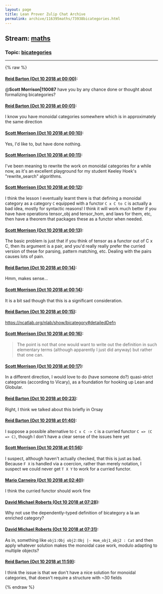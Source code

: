 ```yaml
---
layout: page
title: Lean Prover Zulip Chat Archive 
permalink: archive/116395maths/73938bicategories.html
---
```


## Stream: [maths](index.html)
### Topic: [bicategories](73938bicategories.html)

---


{% raw %}
#### [ Reid Barton (Oct 10 2018 at 00:00)](https://leanprover.zulipchat.com/#narrow/stream/116395-maths/topic/bicategories/near/135502092):
@**Scott Morrison|110087** have you by any chance done or thought about formalizing bicategories?

#### [ Reid Barton (Oct 10 2018 at 00:01)](https://leanprover.zulipchat.com/#narrow/stream/116395-maths/topic/bicategories/near/135502151):
I know you have monoidal categories somewhere which is in approximately the same direction

#### [ Scott Morrison (Oct 10 2018 at 00:10)](https://leanprover.zulipchat.com/#narrow/stream/116395-maths/topic/bicategories/near/135502652):
Yes, I'd like to, but have done nothing.

#### [ Scott Morrison (Oct 10 2018 at 00:11)](https://leanprover.zulipchat.com/#narrow/stream/116395-maths/topic/bicategories/near/135502667):
I've been meaning to rewrite the work on monoidal categories for a while now, as it's an excellent playground for my student Keeley Hoek's "rewrite_search" algorithms.

#### [ Scott Morrison (Oct 10 2018 at 00:12)](https://leanprover.zulipchat.com/#narrow/stream/116395-maths/topic/bicategories/near/135502740):
I think the lesson I eventually learnt there is that defining a monoidal category as a category `C` equipped with a functor `C x C to C` is actually a bad idea, mostly for syntactic reasons! I think it will work much better if you have have operations tensor_obj and tensor_hom, and laws for them, etc, then have a theorem that packages these as a functor when needed.

#### [ Scott Morrison (Oct 10 2018 at 00:13)](https://leanprover.zulipchat.com/#narrow/stream/116395-maths/topic/bicategories/near/135502772):
The basic problem is just that if you think of tensor as a functor out of C x C, then its argument is a pair, and you'd really really prefer the curried version of these for parsing, pattern matching, etc. Dealing with the pairs causes lots of pain.

#### [ Reid Barton (Oct 10 2018 at 00:14)](https://leanprover.zulipchat.com/#narrow/stream/116395-maths/topic/bicategories/near/135502818):
Hmm, makes sense...

#### [ Scott Morrison (Oct 10 2018 at 00:14)](https://leanprover.zulipchat.com/#narrow/stream/116395-maths/topic/bicategories/near/135502824):
It is a bit sad though that this is a significant consideration.

#### [ Reid Barton (Oct 10 2018 at 00:15)](https://leanprover.zulipchat.com/#narrow/stream/116395-maths/topic/bicategories/near/135502843):
https://ncatlab.org/nlab/show/bicategory#detailedDefn

#### [ Scott Morrison (Oct 10 2018 at 00:16)](https://leanprover.zulipchat.com/#narrow/stream/116395-maths/topic/bicategories/near/135502904):
> The point is not that one would want to write out the definition in such elementary terms (although apparently I just did anyway) but rather that one can.

#### [ Scott Morrison (Oct 10 2018 at 00:17)](https://leanprover.zulipchat.com/#narrow/stream/116395-maths/topic/bicategories/near/135502923):
In a different direction, I would love to do (have someone do?) quasi-strict categories (according to Vicary), as a foundation for hooking up Lean and Globular.

#### [ Reid Barton (Oct 10 2018 at 00:23)](https://leanprover.zulipchat.com/#narrow/stream/116395-maths/topic/bicategories/near/135503213):
Right, I think we talked about this briefly in Orsay

#### [ Reid Barton (Oct 10 2018 at 01:40)](https://leanprover.zulipchat.com/#narrow/stream/116395-maths/topic/bicategories/near/135507318):
I suppose a possible alternative to `C x C -> C` is a curried functor `C => (C => C)`, though I don't have a clear sense of the issues here yet

#### [ Scott Morrison (Oct 10 2018 at 01:56)](https://leanprover.zulipchat.com/#narrow/stream/116395-maths/topic/bicategories/near/135508059):
I suspect, although haven't actually checked, that this is just as bad. Because `F X` is handled via a coercion, rather than merely notation, I suspect we could never get `T X Y` to work for a curried functor.

#### [ Mario Carneiro (Oct 10 2018 at 02:40)](https://leanprover.zulipchat.com/#narrow/stream/116395-maths/topic/bicategories/near/135510023):
I think the curried functor should work fine

#### [ David Michael Roberts (Oct 10 2018 at 07:28)](https://leanprover.zulipchat.com/#narrow/stream/116395-maths/topic/bicategories/near/135520001):
Why not use the dependently-typed definition of bicategory a la an enriched category?

#### [ David Michael Roberts (Oct 10 2018 at 07:31)](https://leanprover.zulipchat.com/#narrow/stream/116395-maths/topic/bicategories/near/135520083):
As in, something like `obj1:Obj obj2:Obj |- Hom_obj1_obj2 : Cat` and then apply whatever solution makes the monoidal case work, modulo adapting to multiple objects?

#### [ Reid Barton (Oct 10 2018 at 11:59)](https://leanprover.zulipchat.com/#narrow/stream/116395-maths/topic/bicategories/near/135530891):
I think the issue is that we don't have a nice solution for monoidal categories, that doesn't require a structure with ~30 fields


{% endraw %}
